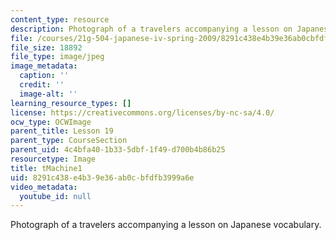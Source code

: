 ```yaml
---
content_type: resource
description: Photograph of a travelers accompanying a lesson on Japanese vocabulary.
file: /courses/21g-504-japanese-iv-spring-2009/8291c438e4b39e36ab0cbfdfb3999a6e_tMachine1.jpg
file_size: 18892
file_type: image/jpeg
image_metadata:
  caption: ''
  credit: ''
  image-alt: ''
learning_resource_types: []
license: https://creativecommons.org/licenses/by-nc-sa/4.0/
ocw_type: OCWImage
parent_title: Lesson 19
parent_type: CourseSection
parent_uid: 4c4bfa40-1b33-5dbf-1f49-d700b4b86b25
resourcetype: Image
title: tMachine1
uid: 8291c438-e4b3-9e36-ab0c-bfdfb3999a6e
video_metadata:
  youtube_id: null
---
```

Photograph of a travelers accompanying a lesson on Japanese vocabulary.